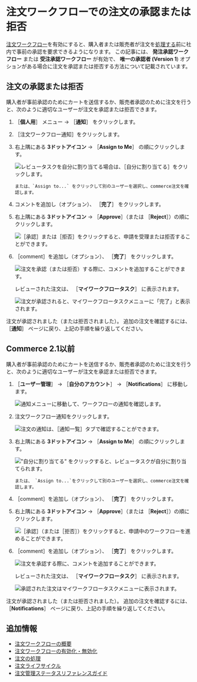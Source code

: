 # 注文ワークフローでの注文の承認または拒否

[注文ワークフロー](./introduction-to-order-workflows.md)を有効にすると、購入者または販売者が注文を[処理する](../orders/processing-an-order.md)前に社内で事前の承認を要求できるようになります。 この記事には、 **発注承認ワークフロー** または **受注承認ワークフロー** が有効で、 **唯一の承認者 (Version 1**) オプションがある場合に注文を承認または拒否する方法について記載されています。

## 注文の承認または拒否

購入者が事前承認のためにカートを送信するか、販売者承認のために注文を行うと、次のように適切なユーザーが注文を承認または拒否できます。

1. ［**個人用**］ メニュー &rarr; ［**通知**］ をクリックします。
1. ［注文ワークフロー通知］をクリックします。
1. 右上隅にある **3ドットアイコン** → ［**Assign to Me**］ の順にクリックします。

   ![レビュータスクを自分に割り当てる場合は、［自分に割り当てる］をクリックします。](./approving-or-rejecting-orders-in-order-workflows/images/03.png)

    ```{note}
    または、`Assign to...` をクリックして別のユーザーを選択し、commerce注文を確認します。
    ```

1. コメントを追加し（オプション）、 ［**完了**］ をクリックします。
1. 右上隅にある **3ドットアイコン** → ［**Approve**］（または ［**Reject**］）の順にクリックします。

   ![［承認］または［拒否］をクリックすると、申請を受理または拒否することができます。](./approving-or-rejecting-orders-in-order-workflows/images/04.png)

1. ［comment］を追加し（オプション）、 ［**完了**］ をクリックします。

   ![注文を承認（または拒否）する際に、コメントを追加することができます。](./approving-or-rejecting-orders-in-order-workflows/images/05.png)

    レビューされた注文は、 ［**マイワークフロータスク**］ に表示されます。

   ![注文が承認されると、マイワークフロータスクメニューに「完了」と表示されます。](./approving-or-rejecting-orders-in-order-workflows/images/06.png)

注文が承認されました（または拒否されました）。 追加の注文を確認するには、 ［**通知**］ ページに戻り、上記の手順を繰り返してください。

## Commerce 2.1以前

購入者が事前承認のためにカートを送信するか、販売者承認のために注文を行うと、次のように適切なユーザーが注文を承認または拒否できます。

1. ［**ユーザー管理**］ → ［**自分のアカウント**］ → ［**Notifications**］ に移動します。

   ![通知メニューに移動して、ワークフローの通知を確認します。](./approving-or-rejecting-orders-in-order-workflows/images/01.png)

1. 注文ワークフロー通知をクリックします。

   ![注文の通知は、［通知一覧］タブで確認することができます。](./approving-or-rejecting-orders-in-order-workflows/images/02.png)

1. 右上隅にある **3ドットアイコン** → ［**Assign to Me**］ の順にクリックします。

   !["自分に割り当てる" をクリックすると、レビュータスクが自分に割り当てられます。](./approving-or-rejecting-orders-in-order-workflows/images/03.png)

    ```{note}
    または、 `Assign to...`をクリックして別のユーザーを選択し、commerce注文を確認します。
    ```

1. ［comment］を追加し（オプション）、 ［**完了**］ をクリックします。

1. 右上隅にある **3ドットアイコン** → ［**Approve**］（または ［**Reject**］）の順にクリックします。

   ![［承認］（または［拒否］）をクリックすると、申請中のワークフローを進めることができます。](./approving-or-rejecting-orders-in-order-workflows/images/04.png)

1. ［comment］を追加し（オプション）、 ［**完了**］ をクリックします。

   ![注文を承認する際に、コメントを追加することができます。](./approving-or-rejecting-orders-in-order-workflows/images/05.png)

    レビューされた注文は、 ［**マイワークフロータスク**］ に表示されます。

   ![承認された注文はマイワークフロータスクメニューに表示されます。](./approving-or-rejecting-orders-in-order-workflows/images/06.png)

注文が承認されました（または拒否されました）。 追加の注文を確認するには、 ［**Notifications**］ ページに戻り、上記の手順を繰り返してください。

## 追加情報

* [注文ワークフローの概要](./introduction-to-order-workflows.md)
* [注文ワークフローの有効化・無効化](enabling-or-disabling-order-workflows.md)
* [注文の処理](../orders/processing-an-order.md)
* [注文ライフサイクル](../orders/order-life-cycle.md)
* [注文管理ステータスリファレンスガイド](../orders/order-management-statuses-reference-guide.md)

